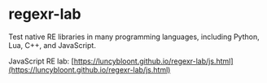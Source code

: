 # regexr-lab
Test native RE libraries in many programming languages, including Python, Lua, C++, and JavaScript.

JavaScript RE lab: [https://luncybloont.github.io/regexr-lab/js.html](https://luncybloont.github.io/regexr-lab/js.html)
